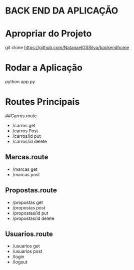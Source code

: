 # BACK END DA APLICAÇÃO 

# Apropriar do Projeto
git clone https://github.com/NatanaelGSSilva/backendhome

# Rodar a Aplicação
python app.py

# Routes Principais
##Carros.route
* /carros get 
* /carros Post
* /carros/id put
* /carros/id delete

## Marcas.route
* /marcas get
* /marcas post

## Propostas.route
* /propostas get
* /propostas post
* /propostas/id put
* /propostas/id delete

## Usuarios.route
* /usuarios get
* /usuarios post
* /login
* /logout

